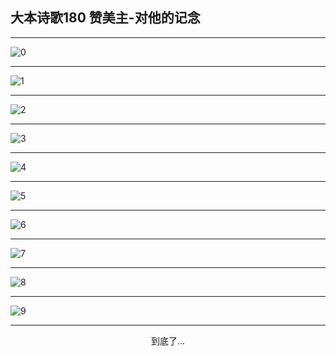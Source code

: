 
## 大本诗歌180 赞美主-对他的记念
        
<div id="aplayer0"></div>

<div id="aplayer1"></div>

<div id="aplayer2"></div>

---

<img alt="0" data-original="/data/d0173/0">

---

<img alt="1" data-original="/data/d0173/1">

---

<img alt="2" data-original="/data/d0173/2">

---

<img alt="3" data-original="/data/d0173/3">

---

<img alt="4" data-original="/data/d0173/4">

---

<img alt="5" data-original="/data/d0173/5">

---

<img alt="6" data-original="/data/d0173/6">

---

<img alt="7" data-original="/data/d0173/7">

---

<img alt="8" data-original="/data/d0173/8">

---

<img alt="9" data-original="/data/d0173/9">

---

<p style="text-align: center">到底了...</p>

<script src="/js/dist-view.js"></script>

<script>
MAIN.id = 'd0173';
        
const ap0 = new APlayer({
    container: document.getElementById('aplayer0'),
    volume: 1,
    loop: 'none',
    preload: 'none',
    audio: [{
        name: 'D180.mp3',
        artist: '大本诗歌',
        url: 'https://res.wx.qq.com/voice/getvoice?mediaid=MzI0NTk3MDM5M18yMjQ3NTIwODE3',
        cover: '/favicon'
    }]
});
const ap1 = new APlayer({
    container: document.getElementById('aplayer1'),
    volume: 1,
    loop: 'none',
    preload: 'none',
    audio: [{
        name: 'D180第一节领唱.mp3',
        artist: '大本诗歌',
        url: 'https://res.wx.qq.com/voice/getvoice?mediaid=MzI0NTk3MDM5M18yMjQ3NTIwODE4',
        cover: '/favicon'
    }]
});
const ap2 = new APlayer({
    container: document.getElementById('aplayer2'),
    volume: 1,
    loop: 'none',
    preload: 'none',
    audio: [{
        name: 'D180教唱版.mp3',
        artist: '大本诗歌',
        url: 'https://res.wx.qq.com/voice/getvoice?mediaid=MzI0NTk3MDM5M18yMjQ3NTIwODE5',
        cover: '/favicon'
    }]
});
</script>
